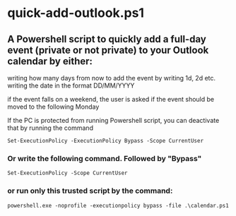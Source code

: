 # quick-add-outlook.ps1
## A Powershell script to quickly add a full-day event (private or not private) to your Outlook calendar by either: 
 writing how many days from now to add the event by writing 1d, 2d etc. 
 writing the date in the format DD/MM/YYYY


if the event falls on a weekend, the user is asked if the event should be moved to the following Monday

If the PC is protected from running Powershell script, you can deactivate that by running the command
```
Set-ExecutionPolicy -ExecutionPolicy Bypass -Scope CurrentUser
```
### Or write the following command. Followed by "Bypass"
```
Set-ExecutionPolicy -Scope CurrentUser
```

### or run only this trusted script by the command:
```
powershell.exe -noprofile -executionpolicy bypass -file .\calendar.ps1
```
